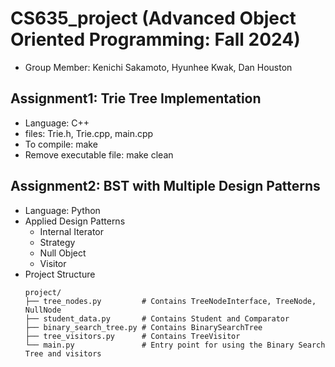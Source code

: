 # CS635_project (Advanced Object Oriented Programming: Fall 2024) 
  -  Group Member: Kenichi Sakamoto, Hyunhee Kwak, Dan Houston 

## Assignment1: Trie Tree Implementation 
  -  Language: C++
  -  files: Trie.h, Trie.cpp, main.cpp
  -  To compile: make
  -  Remove executable file: make clean

## Assignment2: BST with Multiple Design Patterns
  -  Language: Python 
  -  Applied Design Patterns
     -  Internal Iterator 
     -  Strategy 
     -  Null Object
     -  Visitor
  -  Project Structure
      ```
      project/
      ├── tree_nodes.py         # Contains TreeNodeInterface, TreeNode, NullNode
      ├── student_data.py       # Contains Student and Comparator
      ├── binary_search_tree.py # Contains BinarySearchTree
      ├── tree_visitors.py      # Contains TreeVisitor
      └── main.py               # Entry point for using the Binary Search Tree and visitors
      ```